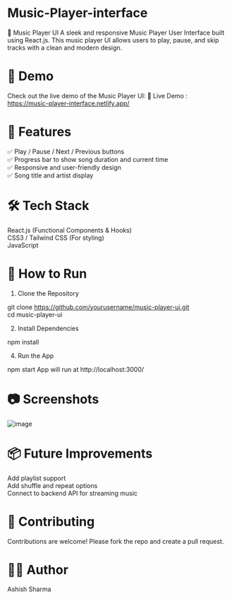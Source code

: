 # Music-Player-interface
🎵 Music Player UI
A sleek and responsive Music Player User Interface built using React.js. This music player UI allows users to play, pause, and skip tracks with a clean and modern design.

# 🎥 Demo
Check out the live demo of the Music Player UI:
🔗 Live Demo :  https://music-player-interface.netlify.app/

# 🚀 Features<br>
✅ Play / Pause / Next / Previous buttons<br>
✅ Progress bar to show song duration and current time<br>
✅ Responsive and user-friendly design<br>
✅ Song title and artist display<br>

# 🛠️ Tech Stack<br>
React.js (Functional Components & Hooks)<br>
CSS3 / Tailwind CSS (For styling)<br>
JavaScript


# 🚩 How to Run
1. Clone the Repository

git clone https://github.com/yourusername/music-player-ui.git<br>
cd music-player-ui<br>

2. Install Dependencies

npm install

4. Run the App

npm start
App will run at http://localhost:3000/

# 📷 Screenshots<br>
![image](https://github.com/user-attachments/assets/f6edbe8b-f614-44d6-af95-36fa0b823b9d)

# 📦 Future Improvements<br>
Add playlist support<br>
Add shuffle and repeat options<br>
Connect to backend API for streaming music<br>

# 🤝 Contributing<br>
Contributions are welcome! Please fork the repo and create a pull request.


# 👨‍💻 Author
Ashish Sharma

